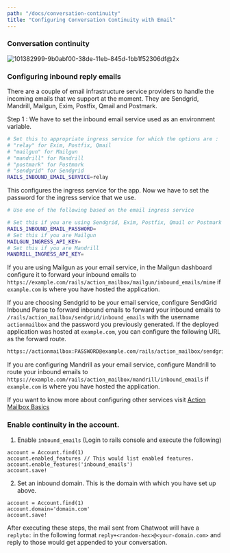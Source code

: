 ```yaml
---
path: "/docs/conversation-continuity"
title: "Configuring Conversation Continuity with Email"
---
```


### Conversation continuity

![101382999-9b0abf00-38de-11eb-845d-1bb1f52306df@2x](https://user-images.githubusercontent.com/73185/109548415-a1ca5c00-7af2-11eb-9b1d-fd636cf5189c.png)

### Configuring inbound reply emails

There are a couple of email infrastructure service providers to handle the incoming emails that we support at the moment. They are
Sendgrid, Mandrill, Mailgun, Exim, Postfix, Qmail and Postmark.

Step 1 : We have to set the inbound email service used as an environment variable.

```bash
# Set this to appropriate ingress service for which the options are :
# "relay" for Exim, Postfix, Qmail
# "mailgun" for Mailgun
# "mandrill" for Mandrill
# "postmark" for Postmark
# "sendgrid" for Sendgrid
RAILS_INBOUND_EMAIL_SERVICE=relay
```

This configures the ingress service for the app. Now we have to set the password for the ingress service that we use.

```bash
# Use one of the following based on the email ingress service

# Set this if you are using Sendgrid, Exim, Postfix, Qmail or Postmark
RAILS_INBOUND_EMAIL_PASSWORD=
# Set this if you are Mailgun
MAILGUN_INGRESS_API_KEY=
# Set this if you are Mandrill
MANDRILL_INGRESS_API_KEY=
```

If you are using Mailgun as your email service, in the Mailgun dashboard configure it to forward your inbound emails to `https://example.com/rails/action_mailbox/mailgun/inbound_emails/mime` if `example.com` is where you have hosted the application.

If you are choosing Sendgrid to be your email service, configure SendGrid Inbound Parse to forward inbound emails to forward your inbound emails to `/rails/action_mailbox/sendgrid/inbound_emails` with the username `actionmailbox` and the password you previously generated. If the deployed application was hosted at `example.com`, you can configure the following URL as the forward route.

```bash
https://actionmailbox:PASSWORD@example.com/rails/action_mailbox/sendgrid/inbound_emails
```

If you are configuring Mandrill as your email service, configure Mandrill to route your inbound emails to `https://example.com/rails/action_mailbox/mandrill/inbound_emails` if `example.com` is where you have hosted the application.

If you want to know more about configuring other services visit [Action Mailbox Basics](https://edgeguides.rubyonrails.org/action_mailbox_basics.html#configuration)

### Enable continuity in the account.

1. Enable `inbound_emails` (Login to rails console and execute the following)

```
account = Account.find(1)
account.enabled_features // This would list enabled features.
account.enable_features('inbound_emails')
account.save!
```

2. Set an inbound domain. This is the domain with which you have set up above.

```
account = Account.find(1)
account.domain='domain.com'
account.save!
```

After executing these steps, the mail sent from Chatwoot will have a `replyto:` in the following format `reply+<random-hex>@<your-domain.com>` and reply to those would get appended to your conversation.
